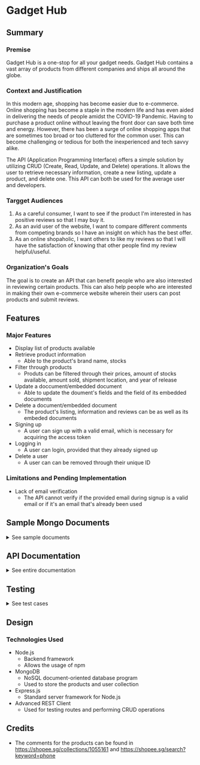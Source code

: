 # Gadget Hub

## Summary 

### Premise 
Gadget Hub is a one-stop for all your gadget needs. Gadget Hub contains a vast array of products from different companies and ships all around the globe.

### Context and Justification
In this modern age, shopping has become easier due to e-commerce. Online shopping has become a staple in the modern life and has even aided in delivering the needs of people amidst the COVID-19 Pandemic. Having to purchase a product online without leaving the front door can save both time and energy. However, there has been a surge of online shopping apps that are sometimes too broad or too cluttered for the common user. This can become challenging or tedious for both the inexperienced and tech savvy alike. 

The API (Application Programming Interface) offers a simple solution by utilizing CRUD (Create, Read, Update, and Delete) operations. It allows the user to retrieve necessary information, create a new listing, update a product, and delete one. This API can both be used for the average user and developers. 

### Targget Audiences 
1. As a careful consumer, I want to see if the product I'm interested in has positive reviews so that I may buy it.
2. As an avid user of the website, I want to compare different comments from competing brands so I have an insight on which has the best offer.
3. As an online shopaholic, I want others to like my reviews so that I will have the satisfaction of knowing that other people find my review helpful/useful.

### Organization's Goals 
The goal is to create an API that can benefit people who are also interested in reviewing certain products. This can also help people who are interested in making their own e-commerce website wherein their users can post products and submit reviews.

## Features
### Major Features 
* Display list of products available
* Retrieve product information
    * Able to the product's brand name, stocks
* Filter through products
    * Produts can be filtered through their prices, amount of stocks available, amount sold, shipment location, and year of release
* Update a doccument/embedded document
    * Able to update the doument's fields and the field of its embedded documents
* Delete a document/embedded document
    * The product's listing, information and reviews can be as well as its embeded documents
* Signing up
    * A user can sign up with a valid email, which is necessary for acquiring the access token
* Logging in
    * A user can login, provided that they already signed up
* Delete a user
    * A user can can be removed through their unique ID

### Limitations and Pending Implementation
* Lack of email verification 
   * The API cannot verify if the provided email during signup is a valid email or if it's an email that's already been used 

## Sample Mongo Documents 
<details>
    <summary> See sample documents </summary> <br>
Sample document from the 'products' collection: 

``````
"category": "mobile",
"brand": "Huawei",
"productName": "Huawei Mate X2",
"productInfo": {
    "description": "A foldable 8 inch display that is concealed when folded",
    "dimensions": {
        "height": 161.8,
        "width": 145.8,
        "uom": "mm"
    },
    "yearMade": 2022
},
"pricePhp": 96557,
"stock": 20,
"shipsFrom": [
    {
        "country": "China",
        "city": "Shenzhen"
    }
],
"amountSold": 2,
"comments": [
    {
        "content": "Expensive and quite interesting",
        "ratings": 5,
        "likes": 127
    },
    {
        "content": "This is the best foldable phon ever",
        "ratings": 5,
        "likes": 182 
    }
    ]    
``````

    
Sample document from 'users' collection:
``````
name: "Tuco Salamanca",
email: "tuco.salamanca321@gmail.com",
password: "ihatechilipowder",
age: 41
``````
</details>


## API Documentation
<details>
    <summary> See entire documentation </summary> <br>

| Title | Default route |
| --- | --- |
| Method | GET |
| Endpoint Path | / |
| Body | N/A |
| Parameters | N/A |
| Expected Response | [Output](./api-documentation/01-default-route.md) |

| Title | Retrieve all the products |
| --- | --- |
| Method | GET |
| Endpoint Path | /products |
| Body | N/A |
| Parameters | N/A |
| Expected Response | [Output](./api-documentation/02-retrieve-all-products.md) |

| Title | Retrieve a product’s brand name  |
| --- | --- |
| Method | GET |
| Endpoint Path | /products?brand=brand_name|
| Body | N/A |
| Parameters | [Parameters](./api-documentation/query-strings/01a-get-brand-params.md) |
| Expected Response | [Output](./api-documentation/query-strings/01-get-brand.md) |

| Title | Retrieve products with prices that are less than or equal to the given amount by the user |
| --- | --- |
| Method | GET |
| Endpoint Path | /products?price_less_than=price |
| Body | N/A |
| Parameters | [Parameters](./api-documentation/query-strings/02a-price-less-than-params.md) |
| Expected Response | [Output](./api-documentation/query-strings/02-price-less-than.md) |

| Title | Retrieve products with sales more than or equal to the given amount |
| --- | --- |
| Method | GET |
| Endpoint Path | /products?min_sold?=amount_sold |
| Body | N/A |
| Parameters | [Parameters](./api-documentation/query-strings/03-min-sold-params.md) |
| Expected Response | [Output](./api-documentation/query-strings/03-min-sold.md) |

| Title | Retrieve products that matches the country it ships from |
| --- | --- |
| Method | GET |
| Endpoint Path | /products?ships_from=country |
| Body | N/A |
| Parameters | [Parameters](./api-documentation/query-strings/04-ships-from-params.md) |
| Expected Response | [Output](./api-documentation/query-strings/04-ships-from.md) |


| Title | Filter products by stock |
| --- | --- |
| Method | GET |
| Endpoint Path | /products?stock=stock_number |
| Body | N/A |
| Parameters | [Parameters](./api-documentation/query-strings/05-stocks-params.md) |
| Expected Response | [Output](./api-documentation/query-strings/05-stocks.md) |

| Title | Create a new product review |
| --- | --- |
| Method | POST |
| Endpoint Path | /products |
| Body | [Body](./api-documentation/03a-create-new-product.md) |
| Parameters | [Parameters](./api-documentation/03b-create-new-product-review-parameters.md) |
| Expected Response | [Output](./api-documentation/03-create-new-output.md) |

| Title | Get information on a product by its ID |
| --- | --- |
| Method | GET |
| Endpoint Path | /products/:productId |
| Body | N/A |
| Parameters | [Parameters](./api-documentation/04-get-info-product-id-params.md) |
| Expected Response | [Output](./api-documentation/04-get-info-product-id.md) |

| Title | Update a document |
| --- | --- |
| Method | PUT |
| Endpoint Path | /products/:productId |
| Body | [Body](./api-documentation/05a-update-document-body.md) |
| Parameters | [Parameters](./api-documentation/05-update-document-params.md) |
| Expected Response | [Output](./api-documentation/05b-update-document-response.md) |

| Title | Delete an document by its ID |
| --- | --- |
| Method | DELETE |
| Endpoint Path | /products/:productId |
| Body | N/A |
| Parameters | [Parameters](./api-documentation/06-delete-params.md) |
| Expected Response | [Output](./api-documentation/06-delete-response.md) |

| Title | Create embedded document (comments) |
| --- | --- |
| Method | POST |
| Endpoint Path | /products/:productId/coments |
| Body | [Body](./api-documentation/07-create-embed-doc-body.md) |
| Parameters | [Parameters](./api-documentation/07a-create-embed-doc-params.md) |
| Expected Response | [Output](./api-documentation/07b-create-embed-doc-response.md) |

| Title | Retrieve information from a product using its ID |
| --- | --- |
| Method | GET |
| Endpoint Path | /products/:productId/product_info |
| Body | N/A |
| Parameters | [Parameters](./api-documentation/08a-retrieve-info-params.md) |
| Expected Response | [Output](./api-documentation/08-retrieve-info.md) |

| Title | Update an embedded document (inside the comments field) |
| --- | --- |
| Method | PUT |
| Endpoint Path | /comments/:commentId |
| Body | [Body](./api-documentation/09-update-embed-doc.md) |
| Parameters | [Parameters](./api-documentation/09a-update-embed-docs-params.md) |
| Expected Response | [Output](./api-documentation/09b-update-embed-doc-response.md) |

| Title | Delete an embedded document (comment) |
| --- | --- |
| Method | DELETE |
| Endpoint Path | /comments/:commentId |
| Body | N/A |
| Parameters | [Parameters](./api-documentation/10a-delete-embed-body-params.md) |
| Expected Response | [Output](./api-documentation/10-delete-embed-body.md) |

| Title | Creates a new user |
| --- | --- |
| Method | POST |
| Endpoint Path | /users |
| Body | [Body](./api-documentation/11-create-user-body.md) |
| Parameters | [Parameters](./api-documentation/11a-create-user-params.md) |
| Expected Response | [Output](./api-documentation/11b-create-user-response.md) |

| Title | Allows the user to login |
| --- | --- |
| Method | POST |
| Endpoint Path | /login |
| Body | [Body](./api-documentation/12-login-body.md) |
| Parameters | [Parameters](./api-documentation/12a-login-params.md) |
| Expected Response | [Output](./api-documentation/12b-login-response.md) |

| Title | Retrieve the profile of the user |
| --- | --- |
| Method | GET |
| Endpoint Path | /user/:userId |
| Body | N/A |
| Parameters | [Parameters](./api-documentation/13-user-profile-response-params.md) |
| Expected Response | [Output](./api-documentation/13-user-profile-response.md) |
</details>

## Testing
<details>
    <summary> See test cases </summary> 
 Notes: 
   
* The user should have already accomplished the following:
   * Have signed up for an account
   * Acquire the access token through logging in to perform CRUD operations on endpoints
   * Inside ARC, the authorzation should be set to Bearer and the access token is already added
* `portnumber` is simply a placeholder, change it according to the corresponding number on your local mahine
* If a user wishes to get the access token, they can refer to test case # below

1. Testing the default endpoint 
   * in your Express application, make sure to start the server by typing `nodemon`
   * open Advanced REST Client app
   * make sure that the method is set to GET
   * remove any headers
   * type in the address bar: `http://localhost:portnumber/`
   * please note that the testing/editing is done on a local machine, if the user chooses to use Gitpod, simply replace the word `localhost`
   * click the arrow button to send the request
   * the expected response would be a status 200, signifying that the server is up and running
   * in the index.js, I have set a JSON object as a response (refer to the expected response to see the actual result)
   
| Method | GET |
| --- | --- |
| Endpoint Path | / |
| Body | N/A |
| Parameters | N/A |
| Expected Response | [Output](./api-documentation/01-default-route.md) |

2. Searhing for all the products listed
   * make sure that the method is set to GET
   * remove any headers
   * type in the address bar: `http://localhost:portnumber/products`
   * click the arrow button to send the request
   * inside the Response section, it will return an array of objects containing the products and its information
   
| Method | GET |
| --- | --- |
| Endpoint Path | /products |
| Body | N/A |
| Parameters | N/A |
| Expected Response | [Output](./api-documentation/02-retrieve-all-products.md) |

3. Searching for a brand called 'Apple' 
   * make sure that the method is set to GET
   * remove any headers
   * the query string starts after the question mark
   * query string allows the user to write out an object in a string format
   * since we're looking for {brand: "Apple"}, type in the address bar: `http://localhost:portnumber?brand=apple`
   * the response will be an array of objects containing the produts with 'Apple' as the brand.
   
| Method | GET |
| --- | --- |
| Endpoint Path | /products?brand=brand_name|
| Body | N/A |
| Parameters | [Parameters](./api-documentation/query-strings/01a-get-brand-params.md) |
| Expected Response | [Output](./api-documentation/query-strings/01-get-brand.md) |

4. Searching for a product that's less than 40,000
   * make sure that the method is set to GET
   * remove any headers
   * since we're looking for a product that is less than or equal to 40,000, type in the address bar: `http://localhost:portnumber?price_less_than=40000`
   * inside the Response section, it will return an array of objects containing the product that meets the criteria along with its information
   
| Method | GET |
| --- | --- |
| Endpoint Path | /products?price_less_than=price |
| Body | N/A |
| Parameters | [Parameters](./api-documentation/query-strings/02a-price-less-than-params.md) |
| Expected Response | [Output](./api-documentation/query-strings/02-price-less-than.md) |

5. Searching for products that sold at least 10 units
   * make sure that the method is set to GET
   * remove any headers
   * since we're looking for a product that sold at least 10 units, type in the address bar: /products?min_sold?=10
      * make sure that the query inside the express application is in `ParseInt()` for it to view the query as an integer
   *  inside the Response section, it will return an array of objects containing the 'iPhone 12' and 'iPhone 13 Pro Max'

| Method | GET |
| --- | --- |
| Endpoint Path | /products?min_sold?=amount_sold |
| Body | N/A |
| Parameters | [Parameters](./api-documentation/query-strings/03-min-sold-params.md) |
| Expected Response | [Output](./api-documentation/query-strings/03-min-sold.md) |

6. Searching for a product that ships from China 
   * make sure that the method is set to GET
   * remove any headers
   * we're looking for a product is shipped from a specific country
   * note that it is an array of nested objects, and it has two fields: "country", and "city"
   * the result will return any product so long as it corresponds to the "country"
   * type in the address bar: `/products?ships_from=China`
   * after sending the request, it will return the following products: iPhone SE (3rd generation), Nothing Phone 1, Oppo Reno 3 and Huawei Mate X2
   
| Method | GET |
| --- | --- |
| Endpoint Path | /products?ships_from=country |
| Body | N/A |
| Parameters | [Parameters](./api-documentation/query-strings/04-ships-from-params.md) |
| Expected Response | [Output](./api-documentation/query-strings/04-ships-from.md) |

7. Filter products according to the amount of stocks
   * this route uses MongoDB operator '$eq', therefore it will return an exact amount, or will return nothing if it does not find any value to match
   * to test, look for products who only has 10 units 
   * type in the address bar: `http://localhost:portnumber/products?stock=10`
   * after sending the request, it will return 'Oppo Reno 3' and its product information
   
| Method | GET |
| --- | --- |
| Endpoint Path | /products?stock=stock_number |
| Body | N/A |
| Parameters | [Parameters](./api-documentation/query-strings/05-stocks-params.md) |
| Expected Response | [Output](./api-documentation/query-strings/05-stocks.md) |

8. Creating a new product
   * set method to POST 
   * switch the tab from HEADERS to BODY
   * make sure that it's set on Raw input and the Mime type is JSON
   * forgetting to do the second and third steps, will cause the ARC to fail
   * inside the BODY section, create `{}`, fill in the fields (refer to the Body below)
   *  make sure that the address bar is set to `http://localhost:portnumber/products`
   * send in the request 
   * the response will be a JSON object with the message: "New product review has been added", and below it is the inserted ID
   
| Method | POST |
| --- | --- |
| Endpoint Path | /products |
| Body | [Body](./api-documentation/03a-create-new-product.md) |
| Parameters | [Parameters](./api-documentation/03b-create-new-product-review-parameters.md) |
| Expected Response | [Output](./api-documentation/03-create-new-output.md) |

9. Retrieving an ID 
   * switch the method back to GET and the tab to HEADERS
   * remove any headers
   * copy any ObjectId from the `http://localhost:portnumber/products`
   * paste the ObjectId and replace the `:productId` parameter    
   * type in the address bar `http://localhost:portnumber/products/:productId`
   * this will return all the fields of the document along with the nested objects
   
| Method | GET |
| --- | --- |
| Endpoint Path | /products/:productId |
| Body | N/A |
| Parameters | [Parameters](./api-documentation/04-get-info-product-id-params.md) |
| Expected Response | [Output](./api-documentation/04-get-info-product-id.md) |

10. Updating field(s)
   * switch to PUT method
   * make sure that the Mime type is set to JSON
   * this route can update both single and mutliple fields
   * in this test, let's change a single field (product's name)
   * `http://localhost/products/630eb9ee0568f3e9c5f804f8`
   * inside the Raw input, {"productName": "Oppo Reno 3"} to change the product's name
   * send the request
   * a JSON object will be sent as a response (refer to the Output to see the whole message)
   
| Method | PUT |
| --- | --- |
| Endpoint Path | /products/:productId |
| Body | [Body](./api-documentation/05a-update-document-body.md) |
| Parameters | [Parameters](./api-documentation/05-update-document-params.md) |
| Expected Response | [Output](./api-documentation/05b-update-document-response.md) |

11. Delete a product
   * switch to DELETE method
   * copy any ObjectId from the `http://localhost:portnumber/products`
   * paste the ObjectId and replace the `:productId` parameter    
   * type in the address bar `http://localhost:portnumber/products/:productId`
   * after sending the request, a JSON object will be sent back confirming the deletion
   
| Method | DELETE |
| --- | --- |
| Endpoint Path | /products/:productId |
| Body | N/A |
| Parameters | [Parameters](./api-documentation/06-delete-params.md) |
| Expected Response | [Output](./api-documentation/06-delete-response.md) |

12. Editing an embedded document (comments)
   * switch to POST method
   * switch the tab to BODY
   * set Mime type to JSON
   * inside the body, input the fields that you want to update and edit the content
      * refer to the table below for the key-value pair sample in the Body section
   * after sending the quest a JSON object will be sent back (refer to the Output to see the entire response)
 
| Method | POST |
| --- | --- |
| Endpoint Path | /products/:productId/comments |
| Body | [Body](./api-documentation/07-create-embed-doc-body.md) |
| Parameters | [Parameters](./api-documentation/07a-create-embed-doc-params.md) |
| Expected Response | [Output](./api-documentation/07b-create-embed-doc-response.md) |

13. Retrieving product info through ID
   * switch the method back to GET and the tab to HEADERS
   * remove any headers
   * copy any ObjectId from the `http://localhost:portnumber/products`
   * paste the ObjectId and replace the `:productId` parameter    
   * type in the address bar `http://localhost:portnumber/products/:productId/product_info`
   * this will return all the fields of the selected product along with all its fields
   
| Method | GET |
| --- | --- |
| Endpoint Path | /products/:productId/product_info |
| Body | N/A |
| Parameters | [Parameters](./api-documentation/08a-retrieve-info-params.md) |
| Expected Response | [Output](./api-documentation/08-retrieve-info.md) |

14. Editing an object inside an array
   * switch to PUT method
   * set the Mime type is set to JSON
   * this route can update both single and mutliple fields
   * in this test, we'll be changing all the fields of an embedded document
   * `http://localhost/comments/:commentId`
   * inside the Raw input, input the updated field and value (refer to BODY below)
   * send the request
   * a JSON object will be sent as a response confirming the update (refer to the Output to see the whole message)
   
| Method | PUT |
| --- | --- |
| Endpoint Path | /comments/:commentId |
| Body | [Body](./api-documentation/09-update-embed-doc.md) |
| Parameters | [Parameters](./api-documentation/09a-update-embed-docs-params.md) |
| Expected Response | [Output](./api-documentation/09b-update-embed-doc-response.md) |

15. Deleting an object inside the array
   * switch to DELETE method
   * `http://localhost/comments/:commentId`, to select which embedded document you want to update
   * send the request
   * a JSON object will be sent as a response confirmin the deletion (refer to the Output to see the whole message)
   
| Method | DELETE |
| --- | --- |
| Endpoint Path | /comments/:commentId |
| Body | N/A |
| Parameters | [Parameters](./api-documentation/10a-delete-embed-body-params.md) |
| Expected Response | [Output](./api-documentation/10-delete-embed-body.md) |

16. Create a user
   * switch to POST method
   * the URL in the address bar should be `http://localhost/comments/:commentId`
   * switch the tab to BODY
   * set Mime type to JSON
   * inside the body, input the necessary fields that you want to update and edit the content
      * refer to the table below for the key-value pair sample in the Body section
   * after sending the request, a JSON object will be sent back (refer to the Output to see the entire response)
   
| Method | POST |
| --- | --- |
| Endpoint Path | /users |
| Body | [Body](./api-documentation/11-create-user-body.md) |
| Parameters | [Parameters](./api-documentation/11a-create-user-params.md) |
| Expected Response | [Output](./api-documentation/11b-create-user-response.md) |

17. Logging in
   * ensure that the user has already signed up for an account otherwise they will not be able to login
   * the URL in the address must be `http://localhost/login`
   * inside the BODY, there are 2 fields that are required, the `email` and the `password`
   * the two fields must already be in the database, otherwise it won't work
   * after sending the request, the access token will be given to the user
   
| Method | POST |
| --- | --- |
| Endpoint Path | /login |
| Body | [Body](./api-documentation/12-login-body.md) |
| Parameters | [Parameters](./api-documentation/12a-login-params.md) |
| Expected Response | [Output](./api-documentation/12b-login-response.md) |

18. Retrieving user profile
   * switch the method back to GET and the tab to HEADERS
   * remove any headers
   * copy the ObjectId from the user that we want to retrieve 
   * paste the ObjectId and replace the `:userId` parameter    
   * this will return the email, id, and message of the chosen user
   
| Method | GET |
| --- | --- |
| Endpoint Path | /user/:userId |
| Body | N/A |
| Parameters | [Parameters](./api-documentation/13-user-profile-response-params.md) |
| Expected Response | [Output](./api-documentation/13-user-profile-response.md) |
   
Final notes: Doing this in Postman or any similar application will yield similar results, so long as the prerequisite is met.
</details>    

## Design
### Technologies Used 
* Node.js
   * Backend framework
   * Allows the usage of npm
* MongoDB
   * NoSQL document-oriented database program
   * Used to store the products and user collection
* Express.js
   * Standard server framework for Node.js
* Advanced REST Client
   * Used for testing routes and performing CRUD operations

## Credits
* The comments for the products can be found in https://shopee.sg/collections/1055161 and https://shopee.sg/search?keyword=phone
